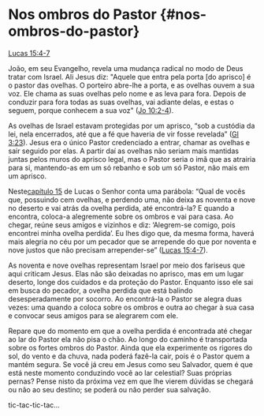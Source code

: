 # **Nos ombros do Pastor** {#nos-ombros-do-pastor}

[Lucas 15:4-7](http://bibliaonline.com.br/acf/lc/15/4-7)

João, em seu Evangelho, revela uma mudança radical no modo de Deus tratar com Israel. Ali Jesus diz: &quot;Aquele que entra pela porta [do aprisco] é o pastor das ovelhas. O porteiro abre-lhe a porta, e as ovelhas ouvem a sua voz. Ele chama as suas ovelhas pelo nome e as leva para fora. Depois de conduzir para fora todas as suas ovelhas, vai adiante delas, e estas o seguem, porque conhecem a sua voz&quot; ([Jo 10:2-4](http://bibliaonline.com.br/acf/jo/10/2-4)).

As ovelhas de Israel estavam protegidas por um aprisco, “sob a custódia da lei, nela encerrados, até que a fé que haveria de vir fosse revelada” ([Gl 3:23](http://bibliaonline.com.br/acf/gl/3/23)). Jesus era o único Pastor credenciado a entrar, chamar as ovelhas e sair seguido por elas. A partir daí as ovelhas não seriam mais mantidas juntas pelos muros do aprisco legal, mas o Pastor seria o imã que as atrairia para si, mantendo-as em um só rebanho e sob um só Pastor, não mais em um aprisco.

Neste[capítulo 15](http://bibliaonline.com.br/acf/lc/15) de Lucas o Senhor conta uma parábola: “Qual de vocês que, possuindo cem ovelhas, e perdendo uma, não deixa as noventa e nove no deserto e vai atrás da ovelha perdida, até encontrá-la? E quando a encontra, coloca-a alegremente sobre os ombros e vai para casa. Ao chegar, reúne seus amigos e vizinhos e diz: ‘Alegrem-se comigo, pois encontrei minha ovelha perdida’. Eu lhes digo que, da mesma forma, haverá mais alegria no céu por um pecador que se arrepende do que por noventa e nove justos que não precisam arrepender-se” ([Lucas 15:4-7](http://bibliaonline.com.br/acf/lc/15/4-7)).

As noventa e nove ovelhas representam Israel por meio dos fariseus que aqui criticam Jesus. Elas não são deixadas no aprisco, mas em um lugar deserto, longe dos cuidados e da proteção do Pastor. Enquanto isso ele sai em busca do pecador, a ovelha perdida que está balindo desesperadamente por socorro. Ao encontrá-la o Pastor se alegra duas vezes: uma quando a coloca sobre os ombros e outra ao chegar à sua casa e convocar seus amigos para se alegrarem com ele.

Repare que do momento em que a ovelha perdida é encontrada até chegar ao lar do Pastor ela não pisa o chão. Ao longo do caminho é transportada sobre os fortes ombros do Pastor. Ainda que ela experimente os rigores do sol, do vento e da chuva, nada poderá fazê-la cair, pois é o Pastor quem a mantém segura. Se você já creu em Jesus como seu Salvador, quem é que está neste momento conduzindo você ao lar celestial? Suas próprias pernas? Pense nisto da próxima vez em que lhe vierem dúvidas se chegará ou não ao seu destino; se poderá ou não perder sua salvação.

tic-tac-tic-tac...
